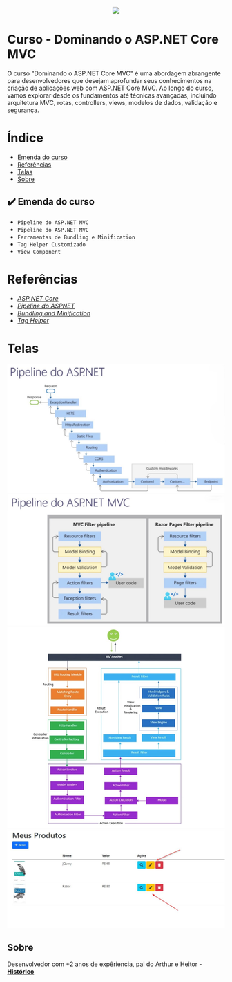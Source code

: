 <p align="center">
<img loading="lazy" src="http://img.shields.io/static/v1?label=STATUS&message=EM%20DESENVOLVIMENTO&color=GREEN&style=for-the-badge"/>
</p>

# Curso - Dominando o ASP.NET Core MVC
O curso "Dominando o ASP.NET Core MVC" é uma abordagem abrangente para desenvolvedores que desejam aprofundar seus conhecimentos 
na criação de aplicações web com ASP.NET Core MVC. Ao longo do curso, vamos explorar desde os fundamentos até técnicas avançadas, 
incluindo arquitetura MVC, rotas, controllers, views, modelos de dados, validação e segurança. 

# Índice 

* [Emenda do curso](#emenda)
* [Referências](#referencias)
* [Telas](#telas)
* [Sobre](#sobre)

<div id='emenda'/>
  
## ✔️ Emenda do curso

- ``Pipeline do ASP.NET MVC ``
- ``Pipeline do ASP.NET MVC``
- ``Ferramentas de Bundling e Minification``
- ``Tag Helper Customizado``
- ``View Component``

<div id='referencias'/>
  
# Referências
*  *[ASP.NET Core](https://learn.microsoft.com/pt-br/aspnet/core/?view=aspnetcore-8.0?target=_blank)*
*  *[Pipeline do ASPNET](https://learn.microsoft.com/pt-br/aspnet/core/fundamentals/middleware/?target=_blank)*
*  *[Bundling and Minification](https://learn.microsoft.com/en-us/aspnet/mvc/overview/performance/bundling-and-minification?target=_blank)*
*  *[Tag Helper](https://learn.microsoft.com/pt-br/aspnet/core/mvc/views/tag-helpers?target=_blank)*

<div id='telas'/> 
  
# Telas
![Tela](https://github.com/Wesley-Silva/Dominando-ASPNETCore/blob/main/ASPNETCoreMVC/wwwroot/ImagesReadme/pipeline-aspnet.jpg)
![Tela](https://github.com/Wesley-Silva/Dominando-ASPNETCore/blob/main/ASPNETCoreMVC/wwwroot/ImagesReadme/pipeline-aspnet-mvc.jpg)
![Tela](https://github.com/Wesley-Silva/Dominando-ASPNETCore/blob/main/ASPNETCoreMVC/wwwroot/ImagesReadme/pipeline-aspnet-mvc-2.jpg)
![Tela](https://github.com/Wesley-Silva/Dominando-ASPNETCore/blob/main/ASPNETCoreMVC/wwwroot/ImagesReadme/tag-helpers.jpg)

<div id='sobre'/>  
  
## Sobre

Desenvolvedor com +2 anos de expêriencia, pai do Arthur e Heitor - 
**[Histórico](https://wesleysilva.netlify.app/?target=_blank)**
